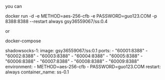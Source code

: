 you can 

docker run -d -e METHOD=aes-256-cfb -e PASSWORD=guo123.COM -p 8388:8388 --restart always gsy36559067/ss:0.4

or

docker-compose

shadowsocks-1:
  image: gsy36559067/ss:0.1
  ports:
    - "60001:8388"
    - "60002:8388"
    - "60003:8388"
    - "60004:8388"
    - "60005:8388"
    - "60006:8388"
    - "60007:8388"
    - "60008:8388"
    - "60009:8388"
  environment:
    - METHOD=aes-256-cfb
    - PASSWORD=guo123.COM
  restart: always
  container_name: ss-0.1
